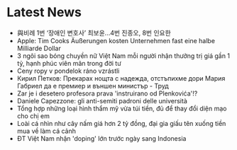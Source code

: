 # Latest News
-  與비례 1번 ‘장애인 변호사’ 최보윤...4번 진종오, 8번 인요한
-  Apple: Tim Cooks Äußerungen kosten Unternehmen fast eine halbe Milliarde Dollar
-  3 ngôi sao bóng chuyền nữ Việt Nam mỗi người nhận thưởng trị giá gần 1 tỷ, hạnh phúc viên mãn trong đời tư
-  Ceny ropy v pondelok ráno vzrástli
-  Кирил Петков: Прекарах нощта с надежда, отстъпихме дори Мария Габриел да е премиер и външен министър - Труд
-  Zar je i desetero profesora prava 'instruirano od Plenkovića'!?
-  Daniele Capezzone: gli anti-semiti padroni delle università
-  Tổng hợp những loại hình thẩm mỹ vừa túi tiền, đủ để thay đổi diện mạo cho chị em
-  Loài cá nhìn như cây nấm giá hơn 2 tỷ đồng, đại gia giấu tên xuống tiền mua về làm cá cảnh
-  ĐT Việt Nam nhận 'doping' lớn trước ngày sang Indonesia

